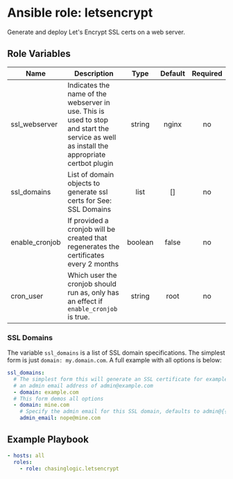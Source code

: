 # Ansible role: letsencrypt

Generate and deploy Let's Encrypt SSL certs on a web server.

## Role Variables

| Name           | Description                                                                                                                              |  Type   | Default | Required |
| -------------- | ---------------------------------------------------------------------------------------------------------------------------------------- | :-----: | :-----: | :------: |
| ssl_webserver  | Indicates the name of the webserver in use. This is used to stop and start the service as well as install the appropriate certbot plugin | string  |  nginx  |    no    |
| ssl_domains    | List of domain objects to generate ssl certs for See: SSL Domains                                                                        |  list   |   []    |    no    |
| enable_cronjob | If provided a cronjob will be created that regenerates the certificates every 2 months                                                   | boolean |  false  |    no    |
| cron_user      | Which user the cronjob should run as, only has an effect if `enable_cronjob` is true.                                                    | string  |  root   |    no    |

### SSL Domains

The variable `ssl_domains` is a list of SSL domain specifications. The simplest
form is just `domain: my.domain.com`. A full example with all options is below:

```yaml
ssl_domains:
  # The simplest form this will generate an SSL certificate for example.com with
  # an admin email address of admin@example.com
  - domain: example.com
  # This form demos all options
  - domain: mine.com
    # Specify the admin email for this SSL domain, defaults to admin@{{ domain }}
    admin_email: nope@mine.com
```

## Example Playbook

```yaml
- hosts: all
  roles:
    - role: chasinglogic.letsencrypt
```
